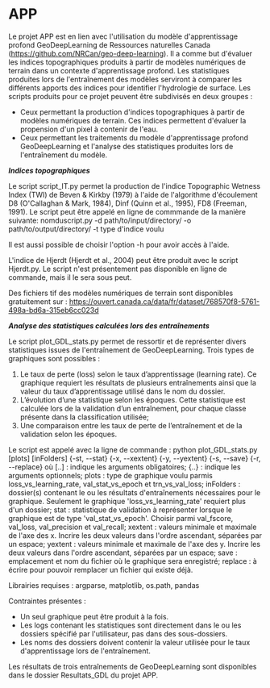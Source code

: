 # APP

Le projet APP est en lien avec l'utilisation du modèle d'apprentissage profond GeoDeepLearning de Ressources naturelles Canada (https://github.com/NRCan/geo-deep-learning). 
Il a comme but d'évaluer les indices topographiques produits à partir de modèles numériques de terrain dans un contexte d'apprentissage profond. 
Les statistiques produites lors de l'entraînement des modèles serviront à comparer les différents apports des indices pour identifier l'hydrologie de surface. 
Les scripts produits pour ce projet peuvent être subdivisés en deux groupes :
- Ceux permettant la production d'indices topographiques à partir de modèles numériques de terrain. Ces indices permettent d'évaluer la propension d'un pixel à contenir de l'eau.
- Ceux permettant les traitements du modèle d'apprentissage profond GeoDeepLearning et l'analyse des statistiques produites lors de l'entraînement du modèle. 


***Indices topographiques***

Le script script_IT.py permet la production de l'indice Topographic Wetness Index (TWI) de Beven & Kirkby (1979) à l'aide de l'algorithme d'écoulement D8 (O'Callaghan & Mark, 1984), Dinf (Quinn et al., 1995), FD8 (Freeman, 1991). Le script peut être appelé en ligne de commmande de la manière suivante: 
nomduscript.py -d path/to/input/directory/ -o path/to/output/directory/ -t type d'indice voulu

Il est aussi possible de choisir l'option -h pour avoir accès à l'aide.

L'indice de Hjerdt (Hjerdt et al., 2004) peut être produit avec le script Hjerdt.py. Le script n'est présentement pas disponible en ligne de commande, mais il le sera sous peut. 

Des fichiers tif des modèles numériques de terrain sont disponibles gratuitement sur : https://ouvert.canada.ca/data/fr/dataset/768570f8-5761-498a-bd6a-315eb6cc023d


***Analyse des statistiques calculées lors des entraînements***

Le script plot_GDL_stats.py permet de ressortir et de représenter divers statistiques issues de l'entraînement de GeoDeepLearning.
Trois types de graphiques sont possibles : 
1. Le taux de perte (loss) selon le taux d’apprentissage (learning rate). Ce graphique requiert les résultats de plusieurs entraînements ainsi que la valeur du taux d’apprentissage utilisé dans le nom du dossier. 
2. L’évolution d’une statistique selon les époques. Cette statistique est calculée lors de la validation d’un entraînement, pour chaque classe présente dans la classification utilisée; 
3. Une comparaison entre les taux de perte de l’entraînement et de la validation selon les époques. 

Le script est appelé avec la ligne de commande :
python plot_GDL_stats.py [plots] [inFolders] {-st, --stat} {-x, --xextent} {-y, --yextent} {-s, --save} {-r, --replace}
où
[..] : indique les arguments obligatoires;
{..} : indique les arguments optionnels;
plots : type de graphique voulu parmis loss_vs_learning_rate, val_stat_vs_epoch et trn_vs_val_loss;
inFolders : dossier(s) contenant le ou les résultats d'entraînements nécessaires pour le graphique. Seulement le graphique 'loss_vs_learning_rate' requiert plus d'un dossier;
stat : statistique de validation à représenter lorsque le graphique est de type 'val_stat_vs_epoch'. Choisir parmi val_fscore, val_loss, val_precision et val_recall;
xextent : valeurs minimale et maximale de l'axe des x. Incrire les deux valeurs dans l'ordre ascendant, séparées par un espace;
yextent : valeurs minimale et maximale de l'axe des y. Incrire les deux valeurs dans l'ordre ascendant, séparées par un espace;
save : emplacement et nom du fichier où le graphique sera enregistré;
replace : à écrire pour pouvoir remplacer un fichier qui existe déjà.

Librairies requises : argparse, matplotlib, os.path, pandas

Contraintes présentes :
- Un seul graphique peut être produit à la fois.
- Les logs contenant les statistiques sont directement dans le ou les dossiers spécifié par l'utilisateur, pas dans des sous-dossiers.
- Les noms des dossiers doivent contenir la valeur utilisée pour le taux d'apprentissage lors de l'entraînement.

Les résultats de trois entraînements de GeoDeepLearning sont disponibles dans le dossier Resultats_GDL du projet APP.
